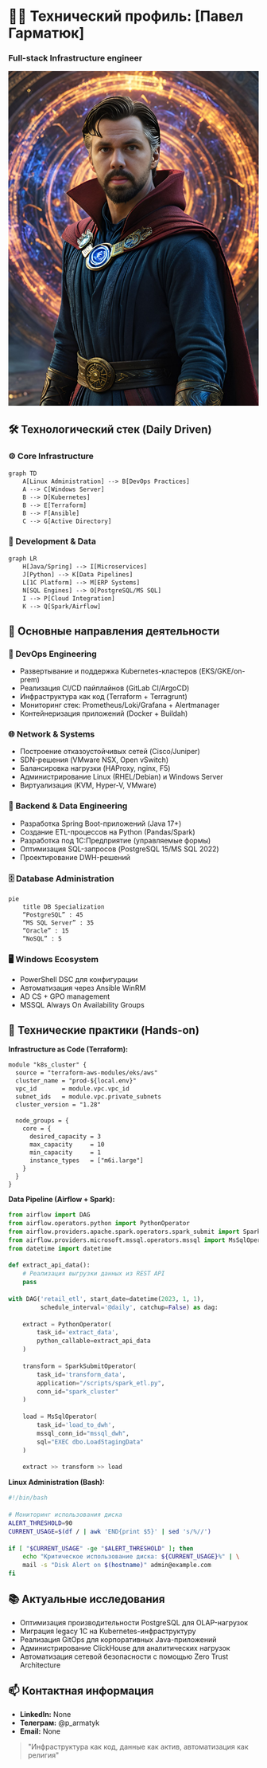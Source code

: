 # 👨‍💻 Технический профиль: [Павел Гарматюк]
### Full-stack Infrastructure engineer

![Фото](./img/profile.jpg) 

## 🛠️ Технологический стек (Daily Driven)

### ⚙️ Core Infrastructure
```mermaid
graph TD
    A[Linux Administration] --> B[DevOps Practices]
    A --> C[Windows Server]
    B --> D[Kubernetes]
    B --> E[Terraform]
    B --> F[Ansible]
    C --> G[Active Directory]
```

### 🧩 Development & Data
```mermaid
graph LR
    H[Java/Spring] --> I[Microservices]
    J[Python] --> K[Data Pipelines]
    L[1C Platform] --> M[ERP Systems]
    N[SQL Engines] --> O[PostgreSQL/MS SQL]
    I --> P[Cloud Integration]
    K --> Q[Spark/Airflow]
```

## 💼 Основные направления деятельности

### 🔄 DevOps Engineering
- Развертывание и поддержка Kubernetes-кластеров (EKS/GKE/on-prem)
- Реализация CI/CD пайплайнов (GitLab CI/ArgoCD)
- Инфраструктура как код (Terraform + Terragrunt)
- Мониторинг стек: Prometheus/Loki/Grafana + Alertmanager
- Контейнеризация приложений (Docker + Buildah)

### 🌐 Network & Systems
- Построение отказоустойчивых сетей (Cisco/Juniper)
- SDN-решения (VMware NSX, Open vSwitch)
- Балансировка нагрузки (HAProxy, nginx, F5)
- Администрирование Linux (RHEL/Debian) и Windows Server
- Виртуализация (KVM, Hyper-V, VMware)

### 🧠 Backend & Data Engineering
- Разработка Spring Boot-приложений (Java 17+)
- Создание ETL-процессов на Python (Pandas/Spark)
- Разработка под 1C:Предприятие (управляемые формы)
- Оптимизация SQL-запросов (PostgreSQL 15/MS SQL 2022)
- Проектирование DWH-решений

### 🗄️ Database Administration
```mermaid
pie
    title DB Specialization
    “PostgreSQL” : 45
    “MS SQL Server” : 35
    “Oracle” : 15
    “NoSQL” : 5
```

### 🖥️ Windows Ecosystem
- PowerShell DSC для конфигурации
- Автоматизация через Ansible WinRM
- AD CS + GPO management
- MSSQL Always On Availability Groups

## 🧪 Технические практики (Hands-on)

**Infrastructure as Code (Terraform):**
```hcl
module "k8s_cluster" {
  source = "terraform-aws-modules/eks/aws"
  cluster_name = "prod-${local.env}"
  vpc_id       = module.vpc.vpc_id
  subnet_ids   = module.vpc.private_subnets
  cluster_version = "1.28"

  node_groups = {
    core = {
      desired_capacity = 3
      max_capacity     = 10
      min_capacity     = 1
      instance_types   = ["m6i.large"]
    }
  }
}
```

**Data Pipeline (Airflow + Spark):**
```python
from airflow import DAG
from airflow.operators.python import PythonOperator
from airflow.providers.apache.spark.operators.spark_submit import SparkSubmitOperator
from airflow.providers.microsoft.mssql.operators.mssql import MsSqlOperator
from datetime import datetime

def extract_api_data():
    # Реализация выгрузки данных из REST API
    pass

with DAG('retail_etl', start_date=datetime(2023, 1, 1), 
         schedule_interval='@daily', catchup=False) as dag:
    
    extract = PythonOperator(
        task_id='extract_data',
        python_callable=extract_api_data
    )
    
    transform = SparkSubmitOperator(
        task_id='transform_data',
        application="/scripts/spark_etl.py",
        conn_id="spark_cluster"
    )
    
    load = MsSqlOperator(
        task_id='load_to_dwh',
        mssql_conn_id="mssql_dwh",
        sql="EXEC dbo.LoadStagingData"
    )
    
    extract >> transform >> load
```

**Linux Administration (Bash):**
```bash
#!/bin/bash

# Мониторинг использования диска
ALERT_THRESHOLD=90
CURRENT_USAGE=$(df / | awk 'END{print $5}' | sed 's/%//')

if [ "$CURRENT_USAGE" -ge "$ALERT_THRESHOLD" ]; then
    echo "Критическое использование диска: ${CURRENT_USAGE}%" | \
    mail -s "Disk Alert on $(hostname)" admin@example.com
fi
```

## 📚 Актуальные исследования
- Оптимизация производительности PostgreSQL для OLAP-нагрузок
- Миграция legacy 1C на Kubernetes-инфраструктуру
- Реализация GitOps для корпоративных Java-приложений
- Администрирование ClickHouse для аналитических нагрузок
- Автоматизация сетевой безопасности с помощью Zero Trust Architecture

## 📫 Контактная информация
- **LinkedIn:** None 
- **Телеграм:** @p_armatyk
- **Email:** None

> "Инфраструктура как код, данные как актив, автоматизация как религия"
